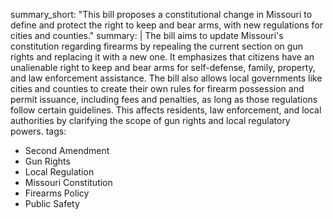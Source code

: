 summary_short: "This bill proposes a constitutional change in Missouri to define and protect the right to keep and bear arms, with new regulations for cities and counties."
summary: |
  The bill aims to update Missouri's constitution regarding firearms by repealing the current section on gun rights and replacing it with a new one. It emphasizes that citizens have an unalienable right to keep and bear arms for self-defense, family, property, and law enforcement assistance. The bill also allows local governments like cities and counties to create their own rules for firearm possession and permit issuance, including fees and penalties, as long as those regulations follow certain guidelines. This affects residents, law enforcement, and local authorities by clarifying the scope of gun rights and local regulatory powers.
tags:
  - Second Amendment
  - Gun Rights
  - Local Regulation
  - Missouri Constitution
  - Firearms Policy
  - Public Safety

